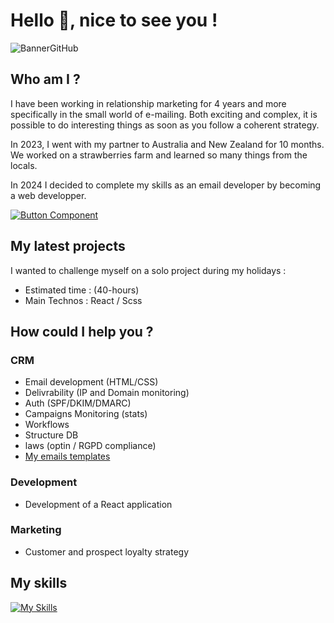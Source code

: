 # Hello 👋, nice to see you !

![BannerGitHub](https://github.com/VncPsq/VncPsq/assets/110898802/9b3ab79c-cfd4-4426-be72-bb0d5d159bd6)



## Who am I ?

<p>I have been working in relationship marketing for 4 years and more specifically in the small world of e-mailing. Both exciting and complex, it is possible to do interesting things as soon as you follow a coherent strategy.

In 2023, I went with my partner to Australia and New Zealand for 10 months. We worked on a strawberries farm and learned so many things from the locals.</p>

In 2024 I decided to complete my skills as an email developer by becoming a web developper.

[![Button Component](https://readme-components.vercel.app/api?component=button&text=LinkedIn)](https://www.linkedin.com/in/vincentpasquiou/)


## My latest projects
I wanted to challenge myself on a solo project during my holidays : 
- Estimated time : (40-hours)
- Main Technos : React / Scss

## How could I help you ?

###  CRM
- Email development (HTML/CSS)
- Delivrability (IP and Domain monitoring)
- Auth (SPF/DKIM/DMARC)
- Campaigns Monitoring (stats)
- Workflows
- Structure DB
- laws (optin / RGPD compliance)
- [My emails templates](https://github.com/VncPsq/Emailing)

###  Development
- Development of a React application
###  Marketing
- Customer and prospect loyalty strategy




## My skills

[![My Skills](https://skillicons.dev/icons?i=js,html,css,react,nodejs,vite,npm,sass,tailwind,figma)](https://skillicons.dev)

